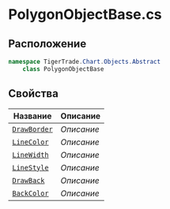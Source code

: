 
# PolygonObjectBase.cs
## Расположение
```csharp
namespace TigerTrade.Chart.Objects.Abstract  
    class PolygonObjectBase
```

## Свойства
| Название | Описание |
| --- | --- |
| [`DrawBorder`](./Свойства/DrawBorder.md) | *Описание* |
| [`LineColor`](./Свойства/LineColor.md) | *Описание* |
| [`LineWidth`](./Свойства/LineWidth.md) | *Описание* |
| [`LineStyle`](./Свойства/LineStyle.md) | *Описание* |
| [`DrawBack`](./Свойства/DrawBack.md) | *Описание* |
| [`BackColor`](./Свойства/BackColor.md) | *Описание* |
